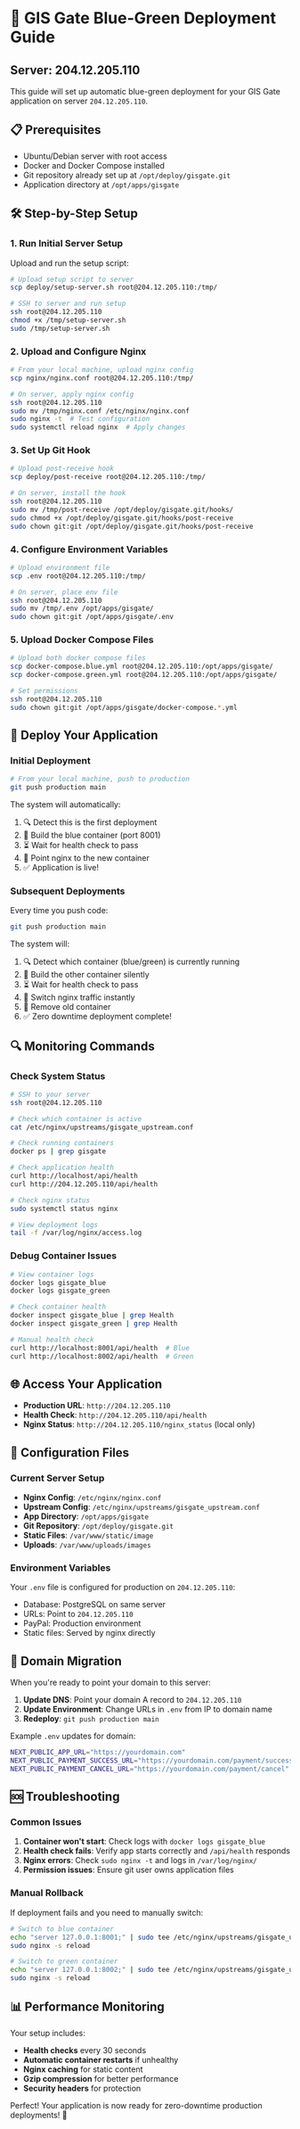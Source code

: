 # 🚀 GIS Gate Blue-Green Deployment Guide
## Server: 204.12.205.110

This guide will set up automatic blue-green deployment for your GIS Gate application on server `204.12.205.110`.

## 📋 Prerequisites

- Ubuntu/Debian server with root access
- Docker and Docker Compose installed
- Git repository already set up at `/opt/deploy/gisgate.git`
- Application directory at `/opt/apps/gisgate`

## 🛠️ Step-by-Step Setup

### 1. Run Initial Server Setup

Upload and run the setup script:

```bash
# Upload setup script to server
scp deploy/setup-server.sh root@204.12.205.110:/tmp/

# SSH to server and run setup
ssh root@204.12.205.110
chmod +x /tmp/setup-server.sh
sudo /tmp/setup-server.sh
```

### 2. Upload and Configure Nginx

```bash
# From your local machine, upload nginx config
scp nginx/nginx.conf root@204.12.205.110:/tmp/

# On server, apply nginx config
ssh root@204.12.205.110
sudo mv /tmp/nginx.conf /etc/nginx/nginx.conf
sudo nginx -t  # Test configuration
sudo systemctl reload nginx  # Apply changes
```

### 3. Set Up Git Hook

```bash
# Upload post-receive hook
scp deploy/post-receive root@204.12.205.110:/tmp/

# On server, install the hook
ssh root@204.12.205.110
sudo mv /tmp/post-receive /opt/deploy/gisgate.git/hooks/
sudo chmod +x /opt/deploy/gisgate.git/hooks/post-receive
sudo chown git:git /opt/deploy/gisgate.git/hooks/post-receive
```

### 4. Configure Environment Variables

```bash
# Upload environment file
scp .env root@204.12.205.110:/tmp/

# On server, place env file
ssh root@204.12.205.110
sudo mv /tmp/.env /opt/apps/gisgate/
sudo chown git:git /opt/apps/gisgate/.env
```

### 5. Upload Docker Compose Files

```bash
# Upload both docker compose files
scp docker-compose.blue.yml root@204.12.205.110:/opt/apps/gisgate/
scp docker-compose.green.yml root@204.12.205.110:/opt/apps/gisgate/

# Set permissions
ssh root@204.12.205.110
sudo chown git:git /opt/apps/gisgate/docker-compose.*.yml
```

## 🚀 Deploy Your Application

### Initial Deployment

```bash
# From your local machine, push to production
git push production main
```

The system will automatically:
1. 🔍 Detect this is the first deployment
2. 🔨 Build the blue container (port 8001)
3. ⏳ Wait for health check to pass
4. 🔄 Point nginx to the new container
5. ✅ Application is live!

### Subsequent Deployments

Every time you push code:

```bash
git push production main
```

The system will:
1. 🔍 Detect which container (blue/green) is currently running
2. 🔨 Build the other container silently
3. ⏳ Wait for health check to pass  
4. 🔄 Switch nginx traffic instantly
5. 🧹 Remove old container
6. ✅ Zero downtime deployment complete!

## 🔍 Monitoring Commands

### Check System Status

```bash
# SSH to your server
ssh root@204.12.205.110

# Check which container is active
cat /etc/nginx/upstreams/gisgate_upstream.conf

# Check running containers
docker ps | grep gisgate

# Check application health
curl http://localhost/api/health
curl http://204.12.205.110/api/health

# Check nginx status
sudo systemctl status nginx

# View deployment logs
tail -f /var/log/nginx/access.log
```

### Debug Container Issues

```bash
# View container logs
docker logs gisgate_blue
docker logs gisgate_green

# Check container health
docker inspect gisgate_blue | grep Health
docker inspect gisgate_green | grep Health

# Manual health check
curl http://localhost:8001/api/health  # Blue
curl http://localhost:8002/api/health  # Green
```

## 🌐 Access Your Application

- **Production URL**: `http://204.12.205.110`
- **Health Check**: `http://204.12.205.110/api/health`
- **Nginx Status**: `http://204.12.205.110/nginx_status` (local only)

## 🔧 Configuration Files

### Current Server Setup

- **Nginx Config**: `/etc/nginx/nginx.conf`
- **Upstream Config**: `/etc/nginx/upstreams/gisgate_upstream.conf`
- **App Directory**: `/opt/apps/gisgate`
- **Git Repository**: `/opt/deploy/gisgate.git`
- **Static Files**: `/var/www/static/image`
- **Uploads**: `/var/www/uploads/images`

### Environment Variables

Your `.env` file is configured for production on `204.12.205.110`:

- Database: PostgreSQL on same server
- URLs: Point to `204.12.205.110`
- PayPal: Production environment
- Static files: Served by nginx directly

## 🎯 Domain Migration

When you're ready to point your domain to this server:

1. **Update DNS**: Point your domain A record to `204.12.205.110`
2. **Update Environment**: Change URLs in `.env` from IP to domain name
3. **Redeploy**: `git push production main`

Example `.env` updates for domain:
```bash
NEXT_PUBLIC_APP_URL="https://yourdomain.com"
NEXT_PUBLIC_PAYMENT_SUCCESS_URL="https://yourdomain.com/payment/success"
NEXT_PUBLIC_PAYMENT_CANCEL_URL="https://yourdomain.com/payment/cancel"
```

## 🆘 Troubleshooting

### Common Issues

1. **Container won't start**: Check logs with `docker logs gisgate_blue`
2. **Health check fails**: Verify app starts correctly and `/api/health` responds
3. **Nginx errors**: Check `sudo nginx -t` and logs in `/var/log/nginx/`
4. **Permission issues**: Ensure git user owns application files

### Manual Rollback

If deployment fails and you need to manually switch:

```bash
# Switch to blue container
echo "server 127.0.0.1:8001;" | sudo tee /etc/nginx/upstreams/gisgate_upstream.conf
sudo nginx -s reload

# Switch to green container  
echo "server 127.0.0.1:8002;" | sudo tee /etc/nginx/upstreams/gisgate_upstream.conf
sudo nginx -s reload
```

## 📊 Performance Monitoring

Your setup includes:
- **Health checks** every 30 seconds
- **Automatic container restarts** if unhealthy
- **Nginx caching** for static content
- **Gzip compression** for better performance
- **Security headers** for protection

Perfect! Your application is now ready for zero-downtime production deployments! 🎉